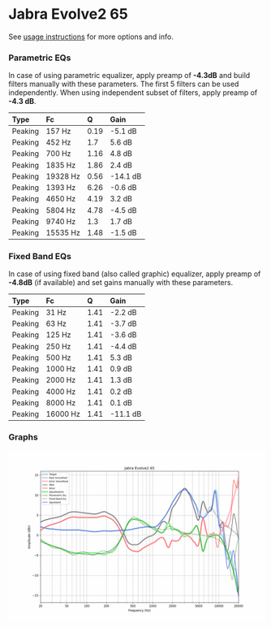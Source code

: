 # Jabra Evolve2 65
See [usage instructions](https://github.com/jaakkopasanen/AutoEq#usage) for more options and info.

### Parametric EQs
In case of using parametric equalizer, apply preamp of **-4.3dB** and build filters manually
with these parameters. The first 5 filters can be used independently.
When using independent subset of filters, apply preamp of **-4.3 dB**.

| Type    | Fc       |    Q | Gain     |
|:--------|:---------|:-----|:---------|
| Peaking | 157 Hz   | 0.19 | -5.1 dB  |
| Peaking | 452 Hz   | 1.7  | 5.6 dB   |
| Peaking | 700 Hz   | 1.16 | 4.8 dB   |
| Peaking | 1835 Hz  | 1.86 | 2.4 dB   |
| Peaking | 19328 Hz | 0.56 | -14.1 dB |
| Peaking | 1393 Hz  | 6.26 | -0.6 dB  |
| Peaking | 4650 Hz  | 4.19 | 3.2 dB   |
| Peaking | 5804 Hz  | 4.78 | -4.5 dB  |
| Peaking | 9740 Hz  | 1.3  | 1.7 dB   |
| Peaking | 15535 Hz | 1.48 | -1.5 dB  |

### Fixed Band EQs
In case of using fixed band (also called graphic) equalizer, apply preamp of **-4.8dB**
(if available) and set gains manually with these parameters.

| Type    | Fc       |    Q | Gain     |
|:--------|:---------|:-----|:---------|
| Peaking | 31 Hz    | 1.41 | -2.2 dB  |
| Peaking | 63 Hz    | 1.41 | -3.7 dB  |
| Peaking | 125 Hz   | 1.41 | -3.6 dB  |
| Peaking | 250 Hz   | 1.41 | -4.4 dB  |
| Peaking | 500 Hz   | 1.41 | 5.3 dB   |
| Peaking | 1000 Hz  | 1.41 | 0.9 dB   |
| Peaking | 2000 Hz  | 1.41 | 1.3 dB   |
| Peaking | 4000 Hz  | 1.41 | 0.2 dB   |
| Peaking | 8000 Hz  | 1.41 | 0.1 dB   |
| Peaking | 16000 Hz | 1.41 | -11.1 dB |

### Graphs
![](./Jabra%20Evolve2%2065.png)